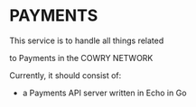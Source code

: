 PAYMENTS
========


This service is to handle all things related 

to Payments in the COWRY NETWORK


Currently, it should consist of:

- a Payments API server written in Echo in Go
